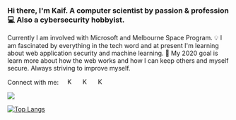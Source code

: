 ### Hi there, I'm Kaif. A computer scientist by passion & profession 💻 Also a cybersecurity hobbyist. 

Currently I am involved with Microsoft and Melbourne Space Program. 💡 I am fascinated by everything in the tech word and at present I'm learning about web application security and machine learning. 🎯 My 2020 goal is learn more about how the web works and how I can keep others and myself secure. Always striving to improve myself.

Connect with me:  &nbsp; &nbsp;
[<img alt="Kaif-Ahsan | LinkedIn" width="15px" src="https://cdn.jsdelivr.net/npm/simple-icons@v3/icons/linkedin.svg" />][linkedin] &nbsp; &nbsp;
[<img alt="Kaif-Ahsan | Twitter" width="15px" src="https://cdn.jsdelivr.net/npm/simple-icons@3.6.0/icons/twitter.svg" />][twitter] &nbsp; &nbsp;
[<img alt="Kaif-Ahsan | Email" width="15px" src="https://cdn.jsdelivr.net/npm/simple-icons@3.6.0/icons/gmail.svg" />][email] &nbsp; &nbsp;

<a href="https://github.com/verbal-noun">
  <img align="center" src="https://github-readme-stats.vercel.app/api?username=verbal-noun&hide=issues,stars&count_private=true&show_icons=true&theme=tokyonight&include_all_commits=1"/>
</a>

[![Top Langs](https://github-readme-stats.vercel.app/api/top-langs/?username=verbal-noun&layout=compact&theme=tokyonight)](https://github.com/verbal-noun)


[linkedin]: https://www.linkedin.com/in/kaif-ahsan/
[email]: mailto:thats.kaif@gmail.com
[twitter]: https://twitter.com/KaifAhsan1
